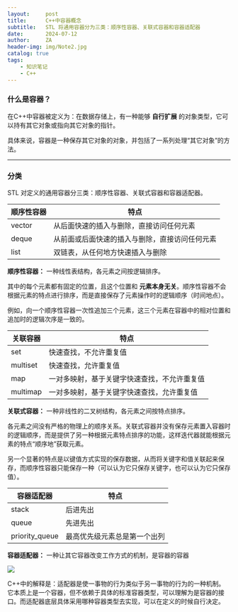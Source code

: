 ```yaml
---
layout:     post
title:      C++中容器概念
subtitle:   STL 将通用容器分为三类：顺序性容器、关联式容器和容器适配器
date:       2024-07-12
author:     ZA
header-img: img/Note2.jpg
catalog: true
tags:
    - 知识笔记
    - C++
---
```


### 什么是容器？

在C++中容器被定义为：在数据存储上，有一种能够 **自行扩展** 的对象类型，它可以持有其它对象或指向其它对象的指针。

具体来说，容器是一种保存其它对象的对象，并包括了一系列处理“其它对象”的方法。

---

### 分类

STL 对定义的通用容器分三类：顺序性容器、关联式容器和容器适配器。

| **顺序性容器**          | 特点 |
| ---------------------- | ---------------- |
| vector               | 从后面快速的插入与删除，直接访问任何元素 |
| deque                | 从前面或后面快速的插入与删除，直接访问任何元素 |
| list                 | 双链表，从任何地方快速插入与删除 |

**顺序性容器：** 一种线性表结构，各元素之间按逻辑排序。

其中的每个元素都有固定的位置，且这个位置和 **元素本身无关**。顺序性容器不会根据元素的特点进行排序，而是直接保存了元素操作时的逻辑顺序（时间地点）。

例如，向一个顺序性容器一次性追加三个元素，这三个元素在容器中的相对位置和追加时的逻辑次序是一致的。

| **关联容器**             | 特点 |
| ---------------------- | ---------------- |
| set                  | 快速查找，不允许重复值 |
| multiset             | 快速查找，允许重复值 |
| map                  | 一对多映射，基于关键字快速查找，不允许重复值 |
| multimap             | 一对多映射，基于关键字快速查找，允许重复值 |

**关联式容器：** 一种非线性的二叉树结构，各元素之间按特点排序。

各元素之间没有严格的物理上的顺序关系。关联式容器并没有保存元素置入容器时的逻辑顺序，而是提供了另一种根据元素特点排序的功能，这样迭代器就能根据元素的特点“顺序地”获取元素。

另一个显著的特点是以键值方式实现的保存数据，从而将关键字和值关联起来保存，而顺序性容器只能保存一种（可以认为它只保存关键字，也可以认为它只保存值）。

| **容器适配器**           | 特点 |
| ---------------------- | ---------------- |
| stack                | 后进先出 |
| queue                | 先进先出 |
| priority_queue       | 最高优先级元素总是第一个出列 |

**容器适配器：** 一种让其它容器改变工作方式的机制，是容器的容器

![](https://img.tditor.com/image-4ef07c4fc8524640b728fc7261b235a0.png)

C++中的解释是：适配器是使一事物的行为类似于另一事物的行为的一种机制。它本质上是一个容器，但不依赖于具体的标准容器类型，可以理解为是容器的接口。而适配器底层具体采用哪种容器类型去实现，可以在定义的时候自行决定。


